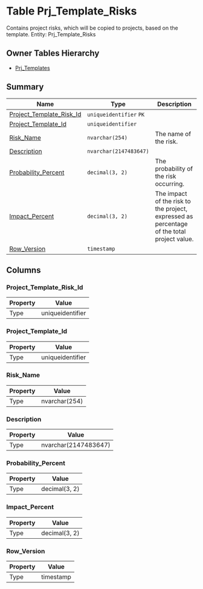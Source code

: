 # Table Prj_Template_Risks

Contains project risks, which will be copied to projects, based on the template. Entity: Prj_Template_Risks

## Owner Tables Hierarchy

* [Prj_Templates](Prj_Templates.md)

## Summary

| Name | Type | Description |
| - | - | --- |
|[Project_Template_Risk_Id](#project_template_risk_id)|`uniqueidentifier` `PK`||
|[Project_Template_Id](#project_template_id)|`uniqueidentifier` ||
|[Risk_Name](#risk_name)|`nvarchar(254)` |The name of the risk.|
|[Description](#description)|`nvarchar(2147483647)` ||
|[Probability_Percent](#probability_percent)|`decimal(3, 2)` |The probability of the risk occurring.|
|[Impact_Percent](#impact_percent)|`decimal(3, 2)` |The impact of the risk to the project, expressed as percentage of the total project value.|
|[Row_Version](#row_version)|`timestamp` ||

## Columns

### Project_Template_Risk_Id

| Property | Value |
| - | - |
|Type|uniqueidentifier|

### Project_Template_Id

| Property | Value |
| - | - |
|Type|uniqueidentifier|

### Risk_Name

| Property | Value |
| - | - |
|Type|nvarchar(254)|

### Description

| Property | Value |
| - | - |
|Type|nvarchar(2147483647)|

### Probability_Percent

| Property | Value |
| - | - |
|Type|decimal(3, 2)|

### Impact_Percent

| Property | Value |
| - | - |
|Type|decimal(3, 2)|

### Row_Version

| Property | Value |
| - | - |
|Type|timestamp|


